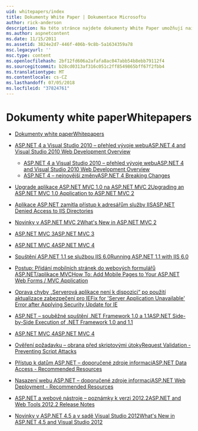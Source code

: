 ```yaml
---
uid: whitepapers/index
title: Dokumenty White Paper | Dokumentace Microsoftu
author: rick-anderson
description: Na této stránce najdete dokumenty White Paper umožňují nainstalovat a nakonfigurovat prostředí ASP.NET a vám pomůžou při psaní zabezpečené, rychlé a flexibilní aplikací ASP.NET.
ms.author: aspnetcontent
ms.date: 11/15/2011
ms.assetid: 3824e2d7-446f-406b-9c8b-5a1634359a78
msc.legacyurl: ''
msc.type: content
ms.openlocfilehash: 2bf12fd606a2afafa8ac047abb54b8ebb79112f4
ms.sourcegitcommit: b28cd0313af316c051c2ff8549865bff67f2fbb4
ms.translationtype: MT
ms.contentlocale: cs-CZ
ms.lasthandoff: 07/05/2018
ms.locfileid: "37824761"
---
```

<a name="whitepapers"></a><span data-ttu-id="b7642-103">Dokumenty white paper</span><span class="sxs-lookup"><span data-stu-id="b7642-103">Whitepapers</span></span>
====================
- [<span data-ttu-id="b7642-104">Dokumenty white paper</span><span class="sxs-lookup"><span data-stu-id="b7642-104">Whitepapers</span></span>](overview.md)
- [<span data-ttu-id="b7642-105">ASP.NET 4 a Visual Studio 2010 – přehled vývoje webu</span><span class="sxs-lookup"><span data-stu-id="b7642-105">ASP.NET 4 and Visual Studio 2010 Web Development Overview</span></span>](aspnet4/index.md)

    - [<span data-ttu-id="b7642-106">ASP.NET 4 a Visual Studio 2010 – přehled vývoje webu</span><span class="sxs-lookup"><span data-stu-id="b7642-106">ASP.NET 4 and Visual Studio 2010 Web Development Overview</span></span>](aspnet4/overview.md)
    - [<span data-ttu-id="b7642-107">ASP.NET 4 – nejnovější změny</span><span class="sxs-lookup"><span data-stu-id="b7642-107">ASP.NET 4 Breaking Changes</span></span>](aspnet4/breaking-changes.md)
- [<span data-ttu-id="b7642-108">Upgrade aplikace ASP.NET MVC 1.0 na ASP.NET MVC 2</span><span class="sxs-lookup"><span data-stu-id="b7642-108">Upgrading an ASP.NET MVC 1.0 Application to ASP.NET MVC 2</span></span>](aspnet-mvc2-upgrade-notes.md)
- [<span data-ttu-id="b7642-109">Aplikace ASP.NET zamítla přístup k adresářům služby IIS</span><span class="sxs-lookup"><span data-stu-id="b7642-109">ASP.NET Denied Access to IIS Directories</span></span>](denied-access-to-iis-directories.md)
- [<span data-ttu-id="b7642-110">Novinky v ASP.NET MVC 2</span><span class="sxs-lookup"><span data-stu-id="b7642-110">What's New in ASP.NET MVC 2</span></span>](what-is-new-in-aspnet-mvc.md)
- [<span data-ttu-id="b7642-111">ASP.NET MVC 3</span><span class="sxs-lookup"><span data-stu-id="b7642-111">ASP.NET MVC 3</span></span>](mvc3-release-notes.md)
- [<span data-ttu-id="b7642-112">ASP.NET MVC 4</span><span class="sxs-lookup"><span data-stu-id="b7642-112">ASP.NET MVC 4</span></span>](mvc4-beta-release-notes.md)
- [<span data-ttu-id="b7642-113">Spuštění ASP.NET 1.1 se službou IIS 6.0</span><span class="sxs-lookup"><span data-stu-id="b7642-113">Running ASP.NET 1.1 with IIS 6.0</span></span>](aspnet-and-iis6.md)
- [<span data-ttu-id="b7642-114">Postup: Přidání mobilních stránek do webových formulářů ASP.NET/aplikace MVC</span><span class="sxs-lookup"><span data-stu-id="b7642-114">How To: Add Mobile Pages to Your ASP.NET Web Forms / MVC Application</span></span>](add-mobile-pages-to-your-aspnet-web-forms-mvc-application.md)
- [<span data-ttu-id="b7642-115">Oprava chyby „Serverová aplikace není k dispozici“ po použití aktualizace zabezpečení pro IE</span><span class="sxs-lookup"><span data-stu-id="b7642-115">Fix for 'Server Application Unavailable' Error after Applying Security Update for IE</span></span>](ms03-32-issue.md)
- [<span data-ttu-id="b7642-116">ASP.NET – souběžné spuštění .NET Framework 1.0 a 1.1</span><span class="sxs-lookup"><span data-stu-id="b7642-116">ASP.NET Side-by-Side Execution of .NET Framework 1.0 and 1.1</span></span>](side-by-side-with-10.md)
- [<span data-ttu-id="b7642-117">ASP.NET MVC 4</span><span class="sxs-lookup"><span data-stu-id="b7642-117">ASP.NET MVC 4</span></span>](mvc4-release-notes.md)
- [<span data-ttu-id="b7642-118">Ověření požadavku – obrana před skriptovými útoky</span><span class="sxs-lookup"><span data-stu-id="b7642-118">Request Validation - Preventing Script Attacks</span></span>](request-validation.md)
- [<span data-ttu-id="b7642-119">Přístup k datům ASP.NET – doporučené zdroje informací</span><span class="sxs-lookup"><span data-stu-id="b7642-119">ASP.NET Data Access - Recommended Resources</span></span>](aspnet-data-access-content-map.md)
- [<span data-ttu-id="b7642-120">Nasazení webu ASP.NET – doporučené zdroje informací</span><span class="sxs-lookup"><span data-stu-id="b7642-120">ASP.NET Web Deployment - Recommended Resources</span></span>](aspnet-web-deployment-content-map.md)
- [<span data-ttu-id="b7642-121">ASP.NET a webové nástroje – poznámky k verzi 2012.2</span><span class="sxs-lookup"><span data-stu-id="b7642-121">ASP.NET and Web Tools 2012.2 Release Notes</span></span>](aspnet-and-web-tools-20122-release-notes.md)
- [<span data-ttu-id="b7642-122">Novinky v ASP.NET 4.5 a v sadě Visual Studio 2012</span><span class="sxs-lookup"><span data-stu-id="b7642-122">What's New in ASP.NET 4.5 and Visual Studio 2012</span></span>](whats-new-in-aspnet-45-and-visual-studio-2012.md)
